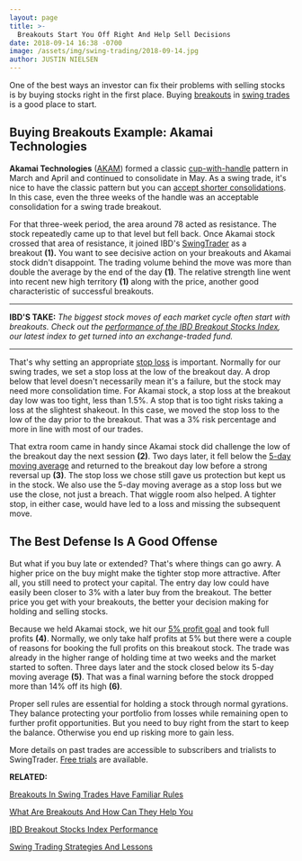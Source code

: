```yaml
---
layout: page
title: >-
  Breakouts Start You Off Right And Help Sell Decisions
date: 2018-09-14 16:38 -0700
image: /assets/img/swing-trading/2018-09-14.jpg
author: JUSTIN NIELSEN
---
```






One of the best ways an investor can fix their problems with selling stocks is by buying stocks right in the first place. Buying [breakouts](https://www.investors.com/how-to-invest/investors-corner/stocks-on-the-rise-breakout-stocks/) in [swing trades](https://www.investors.com/ibd-university/swing-trading/) is a good place to start.




Buying Breakouts Example: Akamai Technologies
---------------------------------------------


**Akamai Technologies** ([AKAM](https://research.investors.com/quote.aspx?symbol=AKAM)) formed a classic [cup-with-handle](https://www.investors.com/ibd-university/how-to-buy/common-patterns-1/) pattern in March and April and continued to consolidate in May. As a swing trade, it's nice to have the classic pattern but you can [accept shorter consolidations](https://www.investors.com/research/swing-trading/short-term-stock-breakout-strategies-have-familiar-rules/). In this case, even the three weeks of the handle was an acceptable consolidation for a swing trade breakout.


For that three-week period, the area around 78 acted as resistance. The stock repeatedly came up to that level but fell back. Once Akamai stock crossed that area of resistance, it joined IBD's [SwingTrader](http://shop.investors.com/offer/splashresponsive.aspx?id=SwingTrader&src=A011LPH) as a breakout **(1).** You want to see decisive action on your breakouts and Akamai stock didn't disappoint. The trading volume behind the move was more than double the average by the end of the day **(1)**. The relative strength line went into recent new high territory **(1)** along with the price, another good characteristic of successful breakouts.




---


**IBD'S TAKE:** *The biggest stock moves of each market cycle often start with breakouts. Check out the [performance of the IBD Breakout Stocks Index](https://www.investors.com/ibd-indexes/ibd-etf-indexes-ibd-50-etf-leaders-breakout-stock-etf-ffty-ldrs-bout), our latest index to get turned into an exchange-traded fund.*




---


That's why setting an appropriate [stop loss](https://www.investors.com/research/swing-trading/cutting-losses-is-key-to-long-term-stock-profits/) is important. Normally for our swing trades, we set a stop loss at the low of the breakout day. A drop below that level doesn't necessarily mean it's a failure, but the stock may need more consolidation time. For Akamai stock, a stop loss at the breakout day low was too tight, less than 1.5%. A stop that is too tight risks taking a loss at the slightest shakeout. In this case, we moved the stop loss to the low of the day prior to the breakout. That was a 3% risk percentage and more in line with most of our trades.


That extra room came in handy since Akamai stock did challenge the low of the breakout day the next session **(2)**. Two days later, it fell below the [5-day moving average](https://www.investors.com/research/swing-trading/short-term-moving-averages-can-help-cut-stock-losses-quicker/) and returned to the breakout day low before a strong reversal up **(3)**. The stop loss we chose still gave us protection but kept us in the stock. We also use the 5-day moving average as a stop loss but we use the close, not just a breach. That wiggle room also helped. A tighter stop, in either case, would have led to a loss and missing the subsequent move.


The Best Defense Is A Good Offense
----------------------------------


But what if you buy late or extended? That's where things can go awry. A higher price on the buy might make the tighter stop more attractive. After all, you still need to protect your capital. The entry day low could have easily been closer to 3% with a later buy from the breakout. The better price you get with your breakouts, the better your decision making for holding and selling stocks.


Because we held Akamai stock, we hit our [5% profit goal](https://www.investors.com/research/swing-trading/selling-into-strength-can-maximize-profit-in-swing-trades/) and took full profits **(4)**. Normally, we only take half profits at 5% but there were a couple of reasons for booking the full profits on this breakout stock. The trade was already in the higher range of holding time at two weeks and the market started to soften. Three days later and the stock closed below its 5-day moving average **(5)**. That was a final warning before the stock dropped more than 14% off its high **(6)**.


Proper sell rules are essential for holding a stock through normal gyrations. They balance protecting your portfolio from losses while remaining open to further profit opportunities. But you need to buy right from the start to keep the balance. Otherwise you end up risking more to gain less.


More details on past trades are accessible to subscribers and trialists to SwingTrader. [Free trials](http://shop.investors.com/offer/splashresponsive.aspx?id=SwingTrader&src=A011LPH) are available.


**RELATED:**


[Breakouts In Swing Trades Have Familiar Rules](https://www.investors.com/research/swing-trading/short-term-stock-breakout-strategies-have-familiar-rules/)


[What Are Breakouts And How Can They Help You](https://www.investors.com/how-to-invest/investors-corner/stocks-on-the-rise-breakout-stocks/)


[IBD Breakout Stocks Index Performance](https://www.investors.com/ibd-indexes/ibd-etf-indexes-ibd-50-etf-leaders-breakout-stock-etf-ffty-ldrs-bout)


[Swing Trading Strategies And Lessons](https://www.investors.com/ibd-university/swing-trading/)





